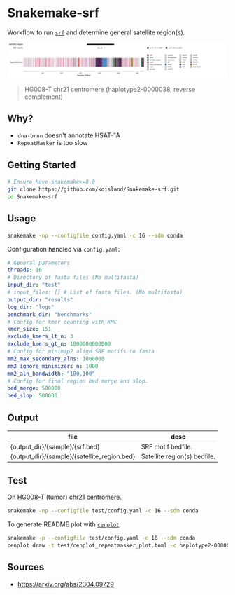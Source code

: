 # Snakemake-srf

Workflow to run [`srf`](https://github.com/lh3/srf) and determine general satellite region(s).

![](test/haplotype2-0000038.png)
> HG008-T chr21 centromere (haplotype2-0000038, reverse complement)

## Why?
* `dna-brnn` doesn't annotate HSAT-1A
* `RepeatMasker` is too slow

## Getting Started
```sh
# Ensure have snakemake>=8.0
git clone https://github.com/koisland/Snakemake-srf.git
cd Snakemake-srf
```

## Usage
```bash
snakemake -np --configfile config.yaml -c 16 --sdm conda
```

Configuration handled via `config.yaml`:
```yaml
# General parameters
threads: 16
# Directory of fasta files (No multifasta)
input_dir: "test"
# input_files: [] # List of fasta files. (No multifasta)
output_dir: "results"
log_dir: "logs"
benchmark_dir: "benchmarks"
# Config for kmer counting with KMC
kmer_size: 151
exclude_kmers_lt_n: 3
exclude_kmers_gt_n: 1000000000000
# Config for minimap2 align SRF motifs to fasta
mm2_max_secondary_alns: 1000000
mm2_ignore_minimizers_n: 1000
mm2_aln_bandwidth: "100,100"
# Config for final region bed merge and slop.
bed_merge: 500000
bed_slop: 500000
```

## Output
|file|desc|
|-|-|
|{output_dir}/{sample}/{srf.bed}|SRF motif bedfile.|
|{output_dir}/{sample}/{satellite_region.bed}|Satellite region(s) bedfile.|

## Test
On [HG008-T](https://www.nist.gov/programs-projects/cancer-genome-bottle) (tumor) chr21 centromere.
```sh
snakemake -np --configfile test/config.yaml -c 16 --sdm conda
```

To generate README plot with [`cenplot`](https://github.com/logsdon-lab/CenPlot):
```sh
snakemake -p --configfile test/config.yaml -c 16 --sdm conda
cenplot draw -t test/cenplot_repeatmasker_plot.toml -c haplotype2-0000038
```

## Sources
* https://arxiv.org/abs/2304.09729
